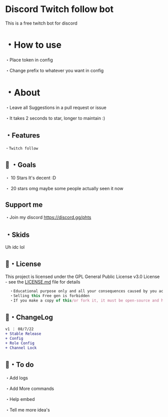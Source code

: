 # Discord Twitch follow bot
This is a free twitch bot for discord


# ・How to use
・Place token in config

・Change prefix to whatever you want in config

# ・About

・Leave all Suggestions in a pull request or issue

・It takes 2 seconds to star, longer to maintain :)

## ・Features
```
・Twitch follow

```

 ## 🥅 ・Goals

・ 10 Stars It's decent :D

・ 20  stars omg maybe some people actually seen it now

## Support me
・Join my discord
https://discord.gg/phts


## ・Skids
Uh idc lol


## 📄・License

This project is licensed under the GPL General Public License v3.0 License - see the [LICENSE.md](./LICENSE) file for details
```js
  ・Educational purpose only and all your consequences caused by you actions is your responsibility
  ・Selling this Free gen is forbidden
  ・If you make a copy of this/or fork it, it must be open-source and have credits linking to this repo
```


## 💭・ChangeLog

```diff
v1 ⋮ 08/7/22
+ Stable Release
+ Config
+ Role Config
+ Channel Lock
```



## 💭・To do

・Add logs

・Add More commands

・Help embed

・Tell me more idea's


